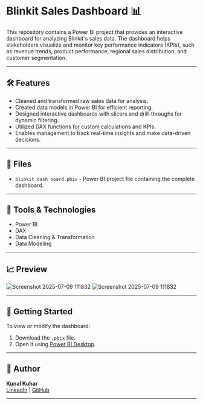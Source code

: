 
# Blinkit Sales Dashboard 📊

This repository contains a Power BI project that provides an interactive dashboard for analyzing Blinkit's sales data. The dashboard helps stakeholders visualize and monitor key performance indicators (KPIs), such as revenue trends, product performance, regional sales distribution, and customer segmentation.

---

## 🛠️ Features
- Cleaned and transformed raw sales data for analysis.
- Created data models in Power BI for efficient reporting.
- Designed interactive dashboards with slicers and drill-throughs for dynamic filtering.
- Utilized DAX functions for custom calculations and KPIs.
- Enables management to track real-time insights and make data-driven decisions.

---

## 📂 Files
- `blinkit dash board.pbix` - Power BI project file containing the complete dashboard.

---

## 📌 Tools & Technologies
- Power BI
- DAX
- Data Cleaning & Transformation
- Data Modeling

---

## 📈 Preview
![Screenshot 2025-07-09 111832](https://github.com/user-attachments/assets/b1d399e9-39e7-4e80-a4d6-1c72ee04a18b)
![Screenshot 2025-07-09 111832](https://github.com/user-attachments/assets/6ffaeb72-bf82-4909-b478-7ec966178e79)


---

## 🚀 Getting Started
To view or modify the dashboard:
1. Download the `.pbix` file.
2. Open it using [Power BI Desktop](https://powerbi.microsoft.com/desktop/).

---

## 👤 Author
**Kunal Kuhar**  
[LinkedIn](https://www.linkedin.com/in/kunal-kuhad-160966219) | [GitHub](https://github.com/kunalkuhad)

---
